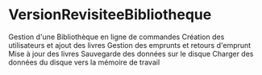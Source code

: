 # VersionRevisiteeBibliotheque
Gestion d'une Bibliothèque en ligne de commandes
Création des utilisateurs et ajout des livres
Gestion des emprunts et retours d'emprunt
Mise à jour des livres
Sauvegarde des données sur le disque
Charger des données du disque vers la mémoire de travail
